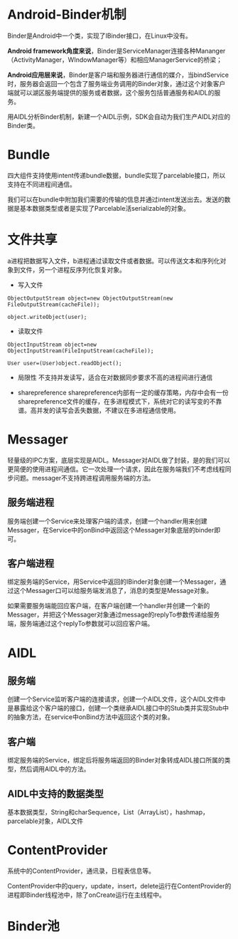 Android-Binder机制
===
Binder是Android中一个类，实现了IBinder接口，在Linux中没有。

**Android framework角度来说**，Binder是ServiceManager连接各种Mananger（ActivityManager，WIndowManager等）和相应ManagerService的桥梁；

**Android应用层来说**，Binder是客户端和服务器进行通信的媒介，当bindService时，服务器会返回一个包含了服务端业务调用的Binder对象，通过这个对象客户端就可以湖区服务端提供的服务或者数据，这个服务包括普通服务和AIDL的服务。

用AIDL分析Binder机制，新建一个AIDL示例，SDK会自动为我们生产AIDL对应的Binder类。

# Bundle

四大组件支持使用intent传递bundle数据，bundle实现了parcelable接口，所以支持在不同进程间通信。

我们可以在bundle中附加我们需要的传输的信息并通过intent发送出去。发送的数据是基本数据类型或者是实现了Parcelable活serializable的对象。

# 文件共享
a进程把数据写入文件，b进程通过读取文件或者数据。可以传送文本和序列化对象到文件，另一个进程反序列化恢复对象。

* 写入文件
```
ObjectOutputStream object=new ObjectOutputStream(new FileOutputStream(cacheFile));

object.writeObject(user);

```
* 读取文件
```
ObjectInputStream object=new ObjectInputStream(FileInputStream(cacheFile));

User user=(User)object.readObject();
```
* 局限性
不支持并发读写，适合在对数据同步要求不高的进程间进行通信

* sharepreference
sharepreference内部有一定的缓存策略，内存中会有一份sharepreference文件的缓存，在多进程模式下，系统对它的读写变的不靠谱。高并发的读写会丢失数据，不建议在多进程通信使用。

# Messager
轻量级的IPC方案，底层实现是AIDL。Messager对AIDL做了封装，是的我们可以更简便的使用进程间通信。它一次处理一个请求，因此在服务端我们不考虑线程同步问题。messager不支持跨进程调用服务端的方法。

## 服务端进程

服务端创建一个Service来处理客户端的请求，创建一个handler用来创建Messager，在Service中的onBind中返回这个Messager对象底层的binder即可。

## 客户端进程

绑定服务端的Service，用Service中返回的IBinder对象创建一个Messager，通过这个Messager口可以给服务端发消息了，消息的类型是Message对象。

如果需要服务端能回应客户端，在客户端创建一个handler并创建一个新的Messager，并把这个Messager对象通过message的replyTo参数传递给服务端，服务端通过这个replyTo参数就可以回应客户端。

# AIDL

## 服务端
创建一个Service监听客户端的连接请求，创建一个AIDL文件，这个AIDL文件中是暴露给这个客户端的接口，创建一个类继承AIDL接口中的Stub类并实现Stub中的抽象方法，在service中onBind方法中返回这个类的对象。

## 客户端
绑定服务端的Service，绑定后将服务端返回的Binder对象转成AIDL接口所属的类型，然后调用AIDL中的方法。

## AIDL中支持的数据类型
基本数据类型，String和charSequence，List（ArrayList），hashmap，parcelable对象，AIDL文件

# ContentProvider
系统中的ContentProvider，通讯录，日程表信息等。

ContentProvider中的query，update，insert，delete运行在ContentProvider的进程即Binder线程池中，除了onCreate运行在主线程中。

# Binder池